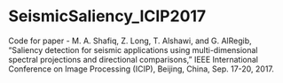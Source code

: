 # SeismicSaliency_ICIP2017
Code for paper - M. A. Shafiq, Z. Long, T. Alshawi, and G. AlRegib, “Saliency detection for seismic applications using multi-dimensional spectral projections and directional comparisons,” IEEE International Conference on Image Processing (ICIP), Beijing, China, Sep. 17-20, 2017.

